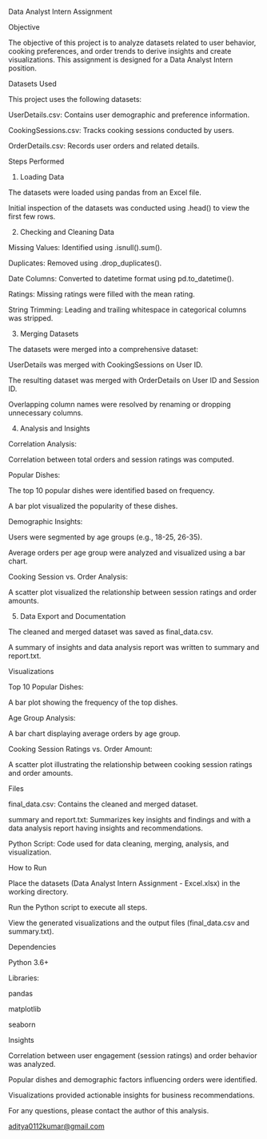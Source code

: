 Data Analyst Intern Assignment

Objective

The objective of this project is to analyze datasets related to user behavior, cooking preferences, and order trends to derive insights and create visualizations. This assignment is designed for a Data Analyst Intern position.

Datasets Used

This project uses the following datasets:

UserDetails.csv: Contains user demographic and preference information.

CookingSessions.csv: Tracks cooking sessions conducted by users.

OrderDetails.csv: Records user orders and related details.

Steps Performed

1. Loading Data

The datasets were loaded using pandas from an Excel file.

Initial inspection of the datasets was conducted using .head() to view the first few rows.

2. Checking and Cleaning Data

Missing Values: Identified using .isnull().sum().

Duplicates: Removed using .drop_duplicates().

Date Columns: Converted to datetime format using pd.to_datetime().

Ratings: Missing ratings were filled with the mean rating.

String Trimming: Leading and trailing whitespace in categorical columns was stripped.

3. Merging Datasets

The datasets were merged into a comprehensive dataset:

UserDetails was merged with CookingSessions on User ID.

The resulting dataset was merged with OrderDetails on User ID and Session ID.

Overlapping column names were resolved by renaming or dropping unnecessary columns.

4. Analysis and Insights

Correlation Analysis:

Correlation between total orders and session ratings was computed.

Popular Dishes:

The top 10 popular dishes were identified based on frequency.

A bar plot visualized the popularity of these dishes.

Demographic Insights:

Users were segmented by age groups (e.g., 18-25, 26-35).

Average orders per age group were analyzed and visualized using a bar chart.

Cooking Session vs. Order Analysis:

A scatter plot visualized the relationship between session ratings and order amounts.

5. Data Export and Documentation

The cleaned and merged dataset was saved as final_data.csv.

A summary of insights and data analysis report was written to summary and report.txt.

Visualizations

Top 10 Popular Dishes:

A bar plot showing the frequency of the top dishes.

Age Group Analysis:

A bar chart displaying average orders by age group.

Cooking Session Ratings vs. Order Amount:

A scatter plot illustrating the relationship between cooking session ratings and order amounts.

Files

final_data.csv: Contains the cleaned and merged dataset.

summary and report.txt: Summarizes key insights and findings and with a data analysis report having insights and recommendations.

Python Script: Code used for data cleaning, merging, analysis, and visualization.

How to Run

Place the datasets (Data Analyst Intern Assignment - Excel.xlsx) in the working directory.

Run the Python script to execute all steps.

View the generated visualizations and the output files (final_data.csv and summary.txt).

Dependencies

Python 3.6+

Libraries:

pandas

matplotlib

seaborn

Insights

Correlation between user engagement (session ratings) and order behavior was analyzed.

Popular dishes and demographic factors influencing orders were identified.

Visualizations provided actionable insights for business recommendations.

For any questions, please contact the author of this analysis.

aditya0112kumar@gmail.com
